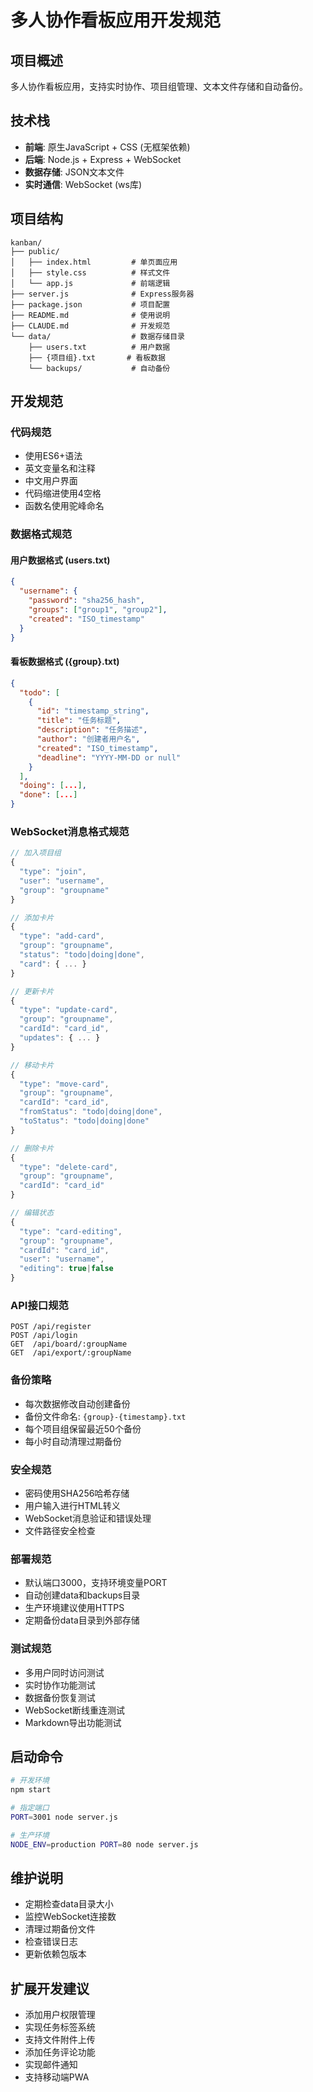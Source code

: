 # 多人协作看板应用开发规范

## 项目概述
多人协作看板应用，支持实时协作、项目组管理、文本文件存储和自动备份。

## 技术栈
- **前端**: 原生JavaScript + CSS (无框架依赖)
- **后端**: Node.js + Express + WebSocket
- **数据存储**: JSON文本文件
- **实时通信**: WebSocket (ws库)

## 项目结构
```
kanban/
├── public/
│   ├── index.html         # 单页面应用
│   ├── style.css          # 样式文件
│   └── app.js             # 前端逻辑
├── server.js              # Express服务器
├── package.json           # 项目配置
├── README.md              # 使用说明
├── CLAUDE.md              # 开发规范
└── data/                  # 数据存储目录
    ├── users.txt          # 用户数据
    ├── {项目组}.txt       # 看板数据
    └── backups/           # 自动备份
```

## 开发规范

### 代码规范
- 使用ES6+语法
- 英文变量名和注释
- 中文用户界面
- 代码缩进使用4空格
- 函数名使用驼峰命名

### 数据格式规范

#### 用户数据格式 (users.txt)
```json
{
  "username": {
    "password": "sha256_hash",
    "groups": ["group1", "group2"],
    "created": "ISO_timestamp"
  }
}
```

#### 看板数据格式 ({group}.txt)
```json
{
  "todo": [
    {
      "id": "timestamp_string",
      "title": "任务标题",
      "description": "任务描述",
      "author": "创建者用户名",
      "created": "ISO_timestamp",
      "deadline": "YYYY-MM-DD or null"
    }
  ],
  "doing": [...],
  "done": [...]
}
```

### WebSocket消息格式规范
```javascript
// 加入项目组
{
  "type": "join",
  "user": "username",
  "group": "groupname"
}

// 添加卡片
{
  "type": "add-card",
  "group": "groupname",
  "status": "todo|doing|done",
  "card": { ... }
}

// 更新卡片
{
  "type": "update-card",
  "group": "groupname",
  "cardId": "card_id",
  "updates": { ... }
}

// 移动卡片
{
  "type": "move-card",
  "group": "groupname",
  "cardId": "card_id",
  "fromStatus": "todo|doing|done",
  "toStatus": "todo|doing|done"
}

// 删除卡片
{
  "type": "delete-card",
  "group": "groupname",
  "cardId": "card_id"
}

// 编辑状态
{
  "type": "card-editing",
  "group": "groupname",
  "cardId": "card_id",
  "user": "username",
  "editing": true|false
}
```

### API接口规范
```
POST /api/register
POST /api/login
GET  /api/board/:groupName
GET  /api/export/:groupName
```

### 备份策略
- 每次数据修改自动创建备份
- 备份文件命名: `{group}-{timestamp}.txt`
- 每个项目组保留最近50个备份
- 每小时自动清理过期备份

### 安全规范
- 密码使用SHA256哈希存储
- 用户输入进行HTML转义
- WebSocket消息验证和错误处理
- 文件路径安全检查

### 部署规范
- 默认端口3000，支持环境变量PORT
- 自动创建data和backups目录
- 生产环境建议使用HTTPS
- 定期备份data目录到外部存储

### 测试规范
- 多用户同时访问测试
- 实时协作功能测试
- 数据备份恢复测试
- WebSocket断线重连测试
- Markdown导出功能测试

## 启动命令
```bash
# 开发环境
npm start

# 指定端口
PORT=3001 node server.js

# 生产环境
NODE_ENV=production PORT=80 node server.js
```

## 维护说明
- 定期检查data目录大小
- 监控WebSocket连接数
- 清理过期备份文件
- 检查错误日志
- 更新依赖包版本

## 扩展开发建议
- 添加用户权限管理
- 实现任务标签系统
- 支持文件附件上传
- 添加任务评论功能
- 实现邮件通知
- 支持移动端PWA